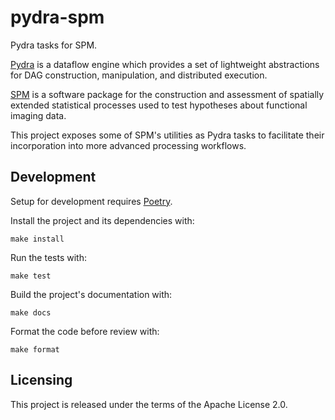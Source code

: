 # pydra-spm

Pydra tasks for SPM.

[Pydra] is a dataflow engine which provides a set of lightweight abstractions
for DAG construction, manipulation, and distributed execution.

[SPM] is a software package for the construction and assessment of spatially
extended statistical processes used to test hypotheses about functional imaging
data.

This project exposes some of SPM's utilities as Pydra tasks to facilitate their
incorporation into more advanced processing workflows.

## Development

Setup for development requires [Poetry].

Install the project and its dependencies with:

```console
make install
```

Run the tests with:

```console
make test
```

Build the project's documentation with:

```console
make docs
```

Format the code before review with:

```console
make format
```

## Licensing

This project is released under the terms of the Apache License 2.0.


[Pydra]: https://nipype.github.io/pydra
[SPM]: https://www.fil.ion.ucl.ac.uk/spm
[Poetry]: https://python-poetry.org
